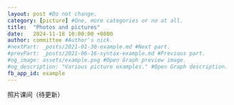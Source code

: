 ```yaml
---
layout: post #Do not change.
category: [picture] #One, more categories or no at all.
title:  "Photos and pictures"
date:   2024-11-18 10:00:00 +0800
author: committee #Author's nick.
#nextPart: _posts/2021-01-30-example.md #Next part.
#prevPart: _posts/2021-06-16-syntax-example.md #Previous part.
#og_image: assets/example.png #Open Graph preview image.
#og_description: "Various picture examples." #Open Graph description.
fb_app_id: example
---
```


照片课间（待更新）